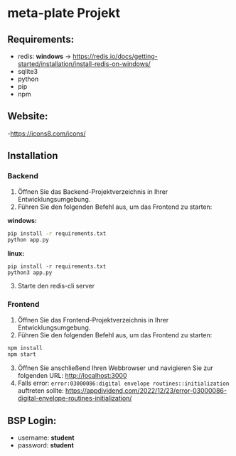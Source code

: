 # meta-plate Projekt



## Requirements:
 - redis: **windows** -> https://redis.io/docs/getting-started/installation/install-redis-on-windows/
 - sqlite3
 - python
 - pip
 - npm


## Website:
-https://icons8.com/icons/


## Installation

### Backend
1. Öffnen Sie das Backend-Projektverzeichnis in Ihrer Entwicklungsumgebung.
2. Führen Sie den folgenden Befehl aus, um das Frontend zu starten:

**windows:**
```sh
pip install -r requirements.txt
python app.py
```
**linux:**
```
pip install -r requirements.txt
python3 app.py
```
3. Starte den redis-cli server

### Frontend
1. Öffnen Sie das Frontend-Projektverzeichnis in Ihrer Entwicklungsumgebung.
2. Führen Sie den folgenden Befehl aus, um das Frontend zu starten:
```sh
npm install
npm start
```
3. Öffnen Sie anschließend Ihren Webbrowser und navigieren Sie zur folgenden URL: [http://localhost:3000](http://localhost:3000)
4. Falls error: `error:03000086:digital envelope routines::initialization` auftreten sollte: https://appdividend.com/2022/12/23/error-03000086-digital-envelope-routines-initialization/


## BSP Login:
 - username: **student**
 - password: **student**

